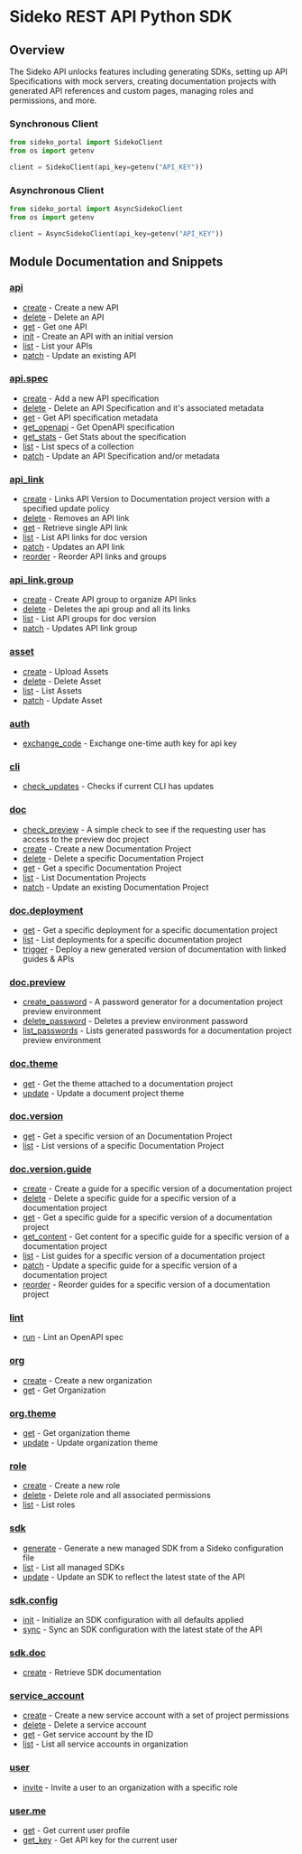 
# Sideko REST API Python SDK

## Overview
The Sideko API unlocks features including generating SDKs, setting up API Specifications with mock servers, creating documentation projects with generated API references and custom pages, managing roles and permissions, and more.

### Synchronous Client

```python
from sideko_portal import SidekoClient
from os import getenv

client = SidekoClient(api_key=getenv("API_KEY"))
```

### Asynchronous Client

```python
from sideko_portal import AsyncSidekoClient
from os import getenv

client = AsyncSidekoClient(api_key=getenv("API_KEY"))
```

## Module Documentation and Snippets

### [api](sideko_portal/resources/api/README.md)

* [create](sideko_portal/resources/api/README.md#create) - Create a new API
* [delete](sideko_portal/resources/api/README.md#delete) - Delete an API
* [get](sideko_portal/resources/api/README.md#get) - Get one API
* [init](sideko_portal/resources/api/README.md#init) - Create an API with an initial version
* [list](sideko_portal/resources/api/README.md#list) - List your APIs
* [patch](sideko_portal/resources/api/README.md#patch) - Update an existing API

### [api.spec](sideko_portal/resources/api/spec/README.md)

* [create](sideko_portal/resources/api/spec/README.md#create) - Add a new API specification
* [delete](sideko_portal/resources/api/spec/README.md#delete) - Delete an API Specification and it's associated metadata
* [get](sideko_portal/resources/api/spec/README.md#get) - Get API specification metadata
* [get_openapi](sideko_portal/resources/api/spec/README.md#get_openapi) - Get OpenAPI specification
* [get_stats](sideko_portal/resources/api/spec/README.md#get_stats) - Get Stats about the specification
* [list](sideko_portal/resources/api/spec/README.md#list) - List specs of a collection
* [patch](sideko_portal/resources/api/spec/README.md#patch) - Update an API Specification and/or metadata

### [api_link](sideko_portal/resources/api_link/README.md)

* [create](sideko_portal/resources/api_link/README.md#create) - Links API Version to Documentation project version with a specified update policy
* [delete](sideko_portal/resources/api_link/README.md#delete) - Removes an API link
* [get](sideko_portal/resources/api_link/README.md#get) - Retrieve single API link
* [list](sideko_portal/resources/api_link/README.md#list) - List API links for doc version
* [patch](sideko_portal/resources/api_link/README.md#patch) - Updates an API link
* [reorder](sideko_portal/resources/api_link/README.md#reorder) - Reorder API links and groups

### [api_link.group](sideko_portal/resources/api_link/group/README.md)

* [create](sideko_portal/resources/api_link/group/README.md#create) - Create API group to organize API links
* [delete](sideko_portal/resources/api_link/group/README.md#delete) - Deletes the api group and all its links
* [list](sideko_portal/resources/api_link/group/README.md#list) - List API groups for doc version
* [patch](sideko_portal/resources/api_link/group/README.md#patch) - Updates API link group

### [asset](sideko_portal/resources/asset/README.md)

* [create](sideko_portal/resources/asset/README.md#create) - Upload Assets
* [delete](sideko_portal/resources/asset/README.md#delete) - Delete Asset
* [list](sideko_portal/resources/asset/README.md#list) - List Assets
* [patch](sideko_portal/resources/asset/README.md#patch) - Update Asset

### [auth](sideko_portal/resources/auth/README.md)

* [exchange_code](sideko_portal/resources/auth/README.md#exchange_code) - Exchange one-time auth key for api key

### [cli](sideko_portal/resources/cli/README.md)

* [check_updates](sideko_portal/resources/cli/README.md#check_updates) - Checks if current CLI has updates

### [doc](sideko_portal/resources/doc/README.md)

* [check_preview](sideko_portal/resources/doc/README.md#check_preview) - A simple check to see if the requesting user has access to the preview doc project
* [create](sideko_portal/resources/doc/README.md#create) - Create a new Documentation Project
* [delete](sideko_portal/resources/doc/README.md#delete) - Delete a specific Documentation Project
* [get](sideko_portal/resources/doc/README.md#get) - Get a specific Documentation Project
* [list](sideko_portal/resources/doc/README.md#list) - List Documentation Projects
* [patch](sideko_portal/resources/doc/README.md#patch) - Update an existing Documentation Project

### [doc.deployment](sideko_portal/resources/doc/deployment/README.md)

* [get](sideko_portal/resources/doc/deployment/README.md#get) - Get a specific deployment for a specific documentation project
* [list](sideko_portal/resources/doc/deployment/README.md#list) - List deployments for a specific documentation project
* [trigger](sideko_portal/resources/doc/deployment/README.md#trigger) - Deploy a new generated version of documentation with linked guides & APIs

### [doc.preview](sideko_portal/resources/doc/preview/README.md)

* [create_password](sideko_portal/resources/doc/preview/README.md#create_password) - A password generator for a documentation project preview environment
* [delete_password](sideko_portal/resources/doc/preview/README.md#delete_password) - Deletes a preview environment password
* [list_passwords](sideko_portal/resources/doc/preview/README.md#list_passwords) - Lists generated passwords for a documentation project preview environment

### [doc.theme](sideko_portal/resources/doc/theme/README.md)

* [get](sideko_portal/resources/doc/theme/README.md#get) - Get the theme attached to a documentation project
* [update](sideko_portal/resources/doc/theme/README.md#update) - Update a document project theme

### [doc.version](sideko_portal/resources/doc/version/README.md)

* [get](sideko_portal/resources/doc/version/README.md#get) - Get a specific version of an Documentation Project
* [list](sideko_portal/resources/doc/version/README.md#list) - List versions of a specific Documentation Project

### [doc.version.guide](sideko_portal/resources/doc/version/guide/README.md)

* [create](sideko_portal/resources/doc/version/guide/README.md#create) - Create a guide for a specific version of a documentation project
* [delete](sideko_portal/resources/doc/version/guide/README.md#delete) - Delete a specific guide for a specific version of a documentation project
* [get](sideko_portal/resources/doc/version/guide/README.md#get) - Get a specific guide for a specific version of a documentation project
* [get_content](sideko_portal/resources/doc/version/guide/README.md#get_content) - Get content for a specific guide for a specific version of a documentation project
* [list](sideko_portal/resources/doc/version/guide/README.md#list) - List guides for a specific version of a documentation project
* [patch](sideko_portal/resources/doc/version/guide/README.md#patch) - Update a specific guide for a specific version of a documentation project
* [reorder](sideko_portal/resources/doc/version/guide/README.md#reorder) - Reorder guides for a specific version of a documentation project

### [lint](sideko_portal/resources/lint/README.md)

* [run](sideko_portal/resources/lint/README.md#run) - Lint an OpenAPI spec

### [org](sideko_portal/resources/org/README.md)

* [create](sideko_portal/resources/org/README.md#create) - Create a new organization
* [get](sideko_portal/resources/org/README.md#get) - Get Organization

### [org.theme](sideko_portal/resources/org/theme/README.md)

* [get](sideko_portal/resources/org/theme/README.md#get) - Get organization theme
* [update](sideko_portal/resources/org/theme/README.md#update) - Update organization theme

### [role](sideko_portal/resources/role/README.md)

* [create](sideko_portal/resources/role/README.md#create) - Create a new role
* [delete](sideko_portal/resources/role/README.md#delete) - Delete role and all associated permissions
* [list](sideko_portal/resources/role/README.md#list) - List roles

### [sdk](sideko_portal/resources/sdk/README.md)

* [generate](sideko_portal/resources/sdk/README.md#generate) - Generate a new managed SDK from a Sideko configuration file
* [list](sideko_portal/resources/sdk/README.md#list) - List all managed SDKs
* [update](sideko_portal/resources/sdk/README.md#update) - Update an SDK to reflect the latest state of the API

### [sdk.config](sideko_portal/resources/sdk/config/README.md)

* [init](sideko_portal/resources/sdk/config/README.md#init) - Initialize an SDK configuration with all defaults applied
* [sync](sideko_portal/resources/sdk/config/README.md#sync) - Sync an SDK configuration with the latest state of the API

### [sdk.doc](sideko_portal/resources/sdk/doc/README.md)

* [create](sideko_portal/resources/sdk/doc/README.md#create) - Retrieve SDK documentation

### [service_account](sideko_portal/resources/service_account/README.md)

* [create](sideko_portal/resources/service_account/README.md#create) - Create a new service account with a set of project permissions
* [delete](sideko_portal/resources/service_account/README.md#delete) - Delete a service account
* [get](sideko_portal/resources/service_account/README.md#get) - Get service account by the ID
* [list](sideko_portal/resources/service_account/README.md#list) - List all service accounts in organization

### [user](sideko_portal/resources/user/README.md)

* [invite](sideko_portal/resources/user/README.md#invite) - Invite a user to an organization with a specific role

### [user.me](sideko_portal/resources/user/me/README.md)

* [get](sideko_portal/resources/user/me/README.md#get) - Get current user profile
* [get_key](sideko_portal/resources/user/me/README.md#get_key) - Get API key for the current user

<!-- MODULE DOCS END -->
